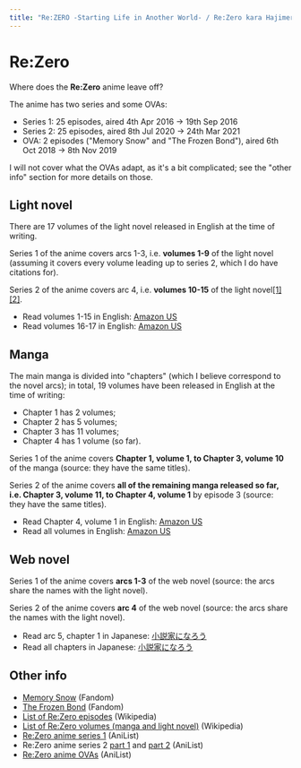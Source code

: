 ```yaml
---
title: "Re:ZERO -Starting Life in Another World- / Re:Zero kara Hajimeru Isekai Seikatsu"
---
```


# Re:Zero

Where does the **Re:Zero** anime leave off?

The anime has two series and some OVAs:

* Series 1: 25 episodes, aired 4th Apr 2016 -> 19th Sep 2016
* Series 2: 25 episodes, aired 8th Jul 2020 -> 24th Mar 2021
* OVA: 2 episodes ("Memory Snow" and "The Frozen Bond"), aired 6th Oct 2018 -> 8th Nov 2019

I will not cover what the OVAs adapt, as it's a bit complicated; see the "other info" section for more details on those.

## Light novel

There are 17 volumes of the light novel released in English at the time of writing.

Series 1 of the anime covers arcs 1-3, i.e. **volumes 1-9** of the light novel (assuming it covers every volume leading up to series 2, which I do have citations for).

Series 2 of the anime covers arc 4, i.e. **volumes 10-15** of the light novel[[1]](https://rezero.fandom.com/wiki/Arc_4?commentId=4400000000000028240&replyId=4400000000000079916)[[2]](https://rezero.fandom.com/f/p/4400000000000037089/r/4400000000000131422).

* Read volumes 1-15 in English: [Amazon US](https://www.amazon.com/dp/B084YX78DJ)
* Read volumes 16-17 in English: [Amazon US](https://www.amazon.com/dp/B094NN486N)

## Manga

The main manga is divided into "chapters" (which I believe correspond to the novel arcs); in total, 19 volumes have been released in English at the time of writing:

* Chapter 1 has 2 volumes;
* Chapter 2 has 5 volumes;
* Chapter 3 has 11 volumes;
* Chapter 4 has 1 volume (so far).

Series 1 of the anime covers **Chapter 1, volume 1, to Chapter 3, volume 10** of the manga (source: they have the same titles).

Series 2 of the anime covers **all of the remaining manga released so far, i.e. Chapter 3, volume 11, to Chapter 4, volume 1** by episode 3 (source: they have the same titles).

* Read Chapter 4, volume 1 in English: [Amazon US](https://www.amazon.com/gp/product/B08FF7N4CT)
* Read all volumes in English: [Amazon US](https://www.amazon.com/dp/B07JKPPSBN)

## Web novel

Series 1 of the anime covers **arcs 1-3** of the web novel (source: the arcs share the names with the light novel).

Series 2 of the anime covers **arc 4** of the web novel (source: the arcs share the names with the light novel).

* Read arc 5, chapter 1 in Japanese: [小説家になろう](https://ncode.syosetu.com/n2267be/318/)
* Read all chapters in Japanese: [小説家になろう](https://ncode.syosetu.com/n2267be/)

## Other info

* [Memory Snow](https://rezero.fandom.com/wiki/Re:Zero_OVA#Adaptation) (Fandom)
* [The Frozen Bond](https://rezero.fandom.com/wiki/Re:Zero_OVA_2) (Fandom)
* [List of Re:Zero episodes](https://en.wikipedia.org/wiki/List_of_Re:Zero_%E2%88%92_Starting_Life_in_Another_World_episodes) (Wikipedia)
* [List of Re:Zero volumes (manga and light novel)](https://en.wikipedia.org/wiki/List_of_Re:Zero_%E2%88%92_Starting_Life_in_Another_World_volumes) (Wikipedia)
* [Re:Zero anime series 1](https://anilist.co/anime/21355/ReZero-kara-Hajimeru-Isekai-Seikatsu/) (AniList)
* Re:Zero anime series 2 [part 1](https://anilist.co/anime/108632/ReZero-kara-Hajimeru-Isekai-Seikatsu-2nd-Season/) and [part 2](https://anilist.co/anime/119661/ReZero-kara-Hajimeru-Isekai-Seikatsu-2nd-Season-Part-2/) (AniList)
* [Re:Zero anime OVAs](https://anilist.co/anime/100049/ReZero-kara-Hajimeru-Isekai-Seikatsu-OVA/) (AniList)
